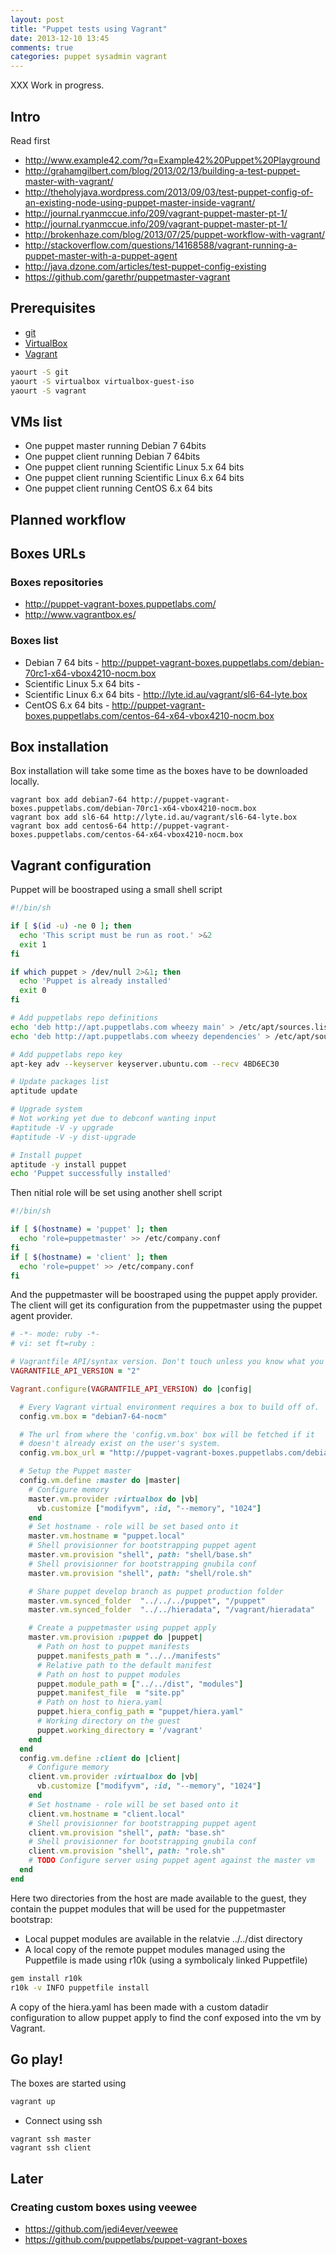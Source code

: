 ```yaml
---
layout: post
title: "Puppet tests using Vagrant"
date: 2013-12-10 13:45
comments: true
categories: puppet sysadmin vagrant
---
```


XXX Work in progress.

## Intro
Read first

* http://www.example42.com/?q=Example42%20Puppet%20Playground
* http://grahamgilbert.com/blog/2013/02/13/building-a-test-puppet-master-with-vagrant/
* http://theholyjava.wordpress.com/2013/09/03/test-puppet-config-of-an-existing-node-using-puppet-master-inside-vagrant/
* http://journal.ryanmccue.info/209/vagrant-puppet-master-pt-1/
* http://journal.ryanmccue.info/209/vagrant-puppet-master-pt-1/
* http://brokenhaze.com/blog/2013/07/25/puppet-workflow-with-vagrant/
* http://stackoverflow.com/questions/14168588/vagrant-running-a-puppet-master-with-a-puppet-agent
* http://java.dzone.com/articles/test-puppet-config-existing
* https://github.com/garethr/puppetmaster-vagrant

## Prerequisites
* [git](http://git-scm.com/)
* [VirtualBox](https://www.virtualbox.org/)
* [Vagrant](http://www.vagrantup.com/)

``` sh Yaourting VirtualBox, git and Vagrant on Archlinux
yaourt -S git
yaourt -S virtualbox virtualbox-guest-iso
yaourt -S vagrant
```

## VMs list
* One puppet master running Debian 7 64bits
* One puppet client running Debian 7 64bits
* One puppet client running Scientific Linux 5.x 64 bits
* One puppet client running Scientific Linux 6.x 64 bits
* One puppet client running CentOS 6.x 64 bits

## Planned workflow

## Boxes URLs

### Boxes repositories
* http://puppet-vagrant-boxes.puppetlabs.com/
* http://www.vagrantbox.es/

### Boxes list
* Debian 7 64 bits - http://puppet-vagrant-boxes.puppetlabs.com/debian-70rc1-x64-vbox4210-nocm.box
* Scientific Linux 5.x 64 bits -
* Scientific Linux 6.x 64 bits -  http://lyte.id.au/vagrant/sl6-64-lyte.box
* CentOS 6.x 64 bits - http://puppet-vagrant-boxes.puppetlabs.com/centos-64-x64-vbox4210-nocm.box

## Box installation
Box installation will take some time as the boxes have to be downloaded locally.

```
vagrant box add debian7-64 http://puppet-vagrant-boxes.puppetlabs.com/debian-70rc1-x64-vbox4210-nocm.box
vagrant box add sl6-64 http://lyte.id.au/vagrant/sl6-64-lyte.box
vagrant box add centos6-64 http://puppet-vagrant-boxes.puppetlabs.com/centos-64-x64-vbox4210-nocm.box
```

## Vagrant configuration

Puppet will be boostraped using a small shell script

``` sh shell/base.sh
#!/bin/sh

if [ $(id -u) -ne 0 ]; then
  echo 'This script must be run as root.' >&2
  exit 1
fi

if which puppet > /dev/null 2>&1; then
  echo 'Puppet is already installed'
  exit 0
fi

# Add puppetlabs repo definitions
echo 'deb http://apt.puppetlabs.com wheezy main' > /etc/apt/sources.list.d/puppetlabs.list
echo 'deb http://apt.puppetlabs.com wheezy dependencies' > /etc/apt/sources.list.d/puppetlabs-dependencies.list

# Add puppetlabs repo key
apt-key adv --keyserver keyserver.ubuntu.com --recv 4BD6EC30

# Update packages list
aptitude update

# Upgrade system
# Not working yet due to debconf wanting input
#aptitude -V -y upgrade
#aptitude -V -y dist-upgrade

# Install puppet
aptitude -y install puppet
echo 'Puppet successfully installed'
```

Then nitial role will be set using another shell script
``` sh shell/role.sh
#!/bin/sh

if [ $(hostname) = 'puppet' ]; then
  echo 'role=puppetmaster' >> /etc/company.conf
fi
if [ $(hostname) = 'client' ]; then
  echo 'role=puppet' >> /etc/company.conf
fi
```

And the puppetmaster will be boostraped using the puppet apply provider.
The client will get its configuration from the puppetmaster using the
puppet agent provider.

``` ruby Vagrantfile
# -*- mode: ruby -*-
# vi: set ft=ruby :

# Vagrantfile API/syntax version. Don't touch unless you know what you're doing!
VAGRANTFILE_API_VERSION = "2"

Vagrant.configure(VAGRANTFILE_API_VERSION) do |config|

  # Every Vagrant virtual environment requires a box to build off of.
  config.vm.box = "debian7-64-nocm"

  # The url from where the 'config.vm.box' box will be fetched if it
  # doesn't already exist on the user's system.
  config.vm.box_url = "http://puppet-vagrant-boxes.puppetlabs.com/debian-70rc1-x64-vbox4210-nocm.box"

  # Setup the Puppet master
  config.vm.define :master do |master|
    # Configure memory
    master.vm.provider :virtualbox do |vb|
      vb.customize ["modifyvm", :id, "--memory", "1024"]
    end
    # Set hostname - role will be set based onto it
    master.vm.hostname = "puppet.local"
    # Shell provisionner for bootstrapping puppet agent
    master.vm.provision "shell", path: "shell/base.sh"
    # Shell provisionner for bootstrapping gnubila conf
    master.vm.provision "shell", path: "shell/role.sh"

    # Share puppet develop branch as puppet production folder
    master.vm.synced_folder  "../../../puppet", "/puppet"
    master.vm.synced_folder  "../../hieradata", "/vagrant/hieradata"

    # Create a puppetmaster using puppet apply
    master.vm.provision :puppet do |puppet|
      # Path on host to puppet manifests
      puppet.manifests_path = "../../manifests"
      # Relative path to the default manifest
      # Path on host to puppet modules
      puppet.module_path = ["../../dist", "modules"]
      puppet.manifest_file  = "site.pp"
      # Path on host to hiera.yaml
      puppet.hiera_config_path = "puppet/hiera.yaml"
      # Working directory on the guest
      puppet.working_directory = '/vagrant'
    end
  end
  config.vm.define :client do |client|
    # Configure memory
    client.vm.provider :virtualbox do |vb|
      vb.customize ["modifyvm", :id, "--memory", "1024"]
    end
    # Set hostname - role will be set based onto it
    client.vm.hostname = "client.local"
    # Shell provisionner for bootstrapping puppet agent
    client.vm.provision "shell", path: "base.sh"
    # Shell provisionner for bootstrapping gnubila conf
    client.vm.provision "shell", path: "role.sh"
    # TODO Configure server using puppet agent against the master vm
  end
end
```

Here two directories from the host are made available to the guest, they
contain the puppet modules that will be used for the puppetmaster
bootstrap:
* Local puppet modules are available in the relatvie ../../dist
  directory
* A local copy of the remote puppet modules managed using the Puppetfile
  is made using r10k (using a symbolicaly linked Puppetfile)

``` sh
gem install r10k
r10k -v INFO puppetfile install
```

A copy of the hiera.yaml has been made with a custom datadir
configuration to allow puppet apply to find the conf exposed into the vm
by Vagrant.

## Go play!

The boxes are started using
``` sh
vagrant up
```

* Connect using ssh

```
vagrant ssh master
vagrant ssh client
```

## Later
### Creating custom boxes using veewee
- https://github.com/jedi4ever/veewee
- https://github.com/puppetlabs/puppet-vagrant-boxes
